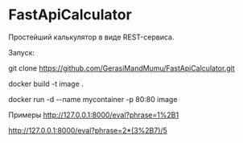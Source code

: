# FastApiCalculator

Простейший калькулятор в виде REST-сервиса.

Запуск:

git clone https://github.com/GerasiMandMumu/FastApiCalculator.git

docker build -t image .

docker run -d --name mycontainer -p 80:80 image

Примеры
http://127.0.0.1:8000/eval?phrase=1%2B1

http://127.0.0.1:8000/eval?phrase=2*(3%2B7)/5
